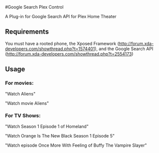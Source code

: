 #Google Search Plex Control

A Plug-in for Google Search API for Plex Home Theater

## Requirements
You must have a rooted phone, the Xposed Framework (http://forum.xda-developers.com/showthread.php?t=1574401), and the Google Search API (http://forum.xda-developers.com/showthread.php?t=2554173)

## Usage
### For movies:
"Watch Aliens"

"Watch movie Aliens"


### For TV Shows:
"Watch Season 1 Episode 1 of Homeland"

"Watch Orange Is The New Black Season 1 Episode 5"

"Watch episode Once More With Feeling of Buffy The Vampire Slayer"
